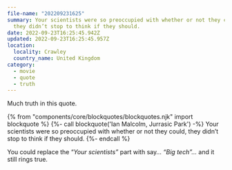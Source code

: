 ```yaml
---
file-name: "202209231625"
summary: Your scientists were so preoccupied with whether or not they could,
  they didn’t stop to think if they should.
date: 2022-09-23T16:25:45.942Z
updated: 2022-09-23T16:25:45.957Z
location:
  locality: Crawley
  country_name: United Kingdom
category:
  - movie
  - quote
  - truth
---
```


Much truth in this quote.

{% from "components/core/blockquotes/blockquotes.njk" import blockquote %}
{%- call blockquote('Ian Malcolm, Jurrasic Park') -%}
Your scientists were so preoccupied with whether or not they could, they didn’t stop to think if they should.
{%- endcall %}

You could replace the “*Your scientists”* part with say… *“Big tech”…* and it still rings true.
